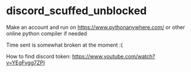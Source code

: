# discord_scuffed_unblocked
Make an account and run on https://www.pythonanywhere.com/ or other online python compiler if needed

Time sent is somewhat broken at the moment :( 

How to find discord token:
https://www.youtube.com/watch?v=YEgFvgg7ZPI
